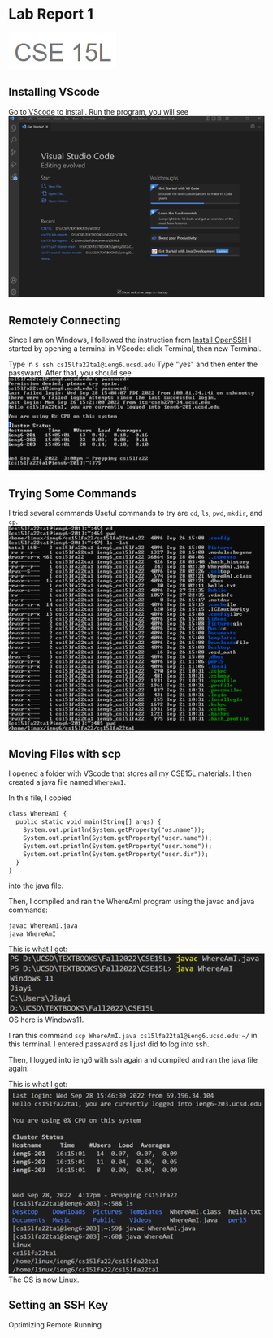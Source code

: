 # Lab Report 1
![image](CSE15L.png)

## Installing VScode
Go to [VScode](https://code.visualstudio.com/) to install.
Run the program, you will see
![image](VSCode.png)

## Remotely Connecting
Since I am on Windows, I followed the instruction from [Install OpenSSH](https://learn.microsoft.com/en-us/windows-server/administration/openssh/openssh_install_firstuse?tabs=gui)
I started by opening a terminal in VScode: click Terminal, then new Terminal.

Type in `$ ssh cs15lfa22ta1@ieng6.ucsd.edu`
Type "yes" and then enter the passward.
After that, you should see
![image](RemoteControl.png)

## Trying Some Commands
I tried several commands
Useful commands to try are `cd`, `ls`, `pwd`, `mkdir`, and `cp`.
![image](Commands.png)

## Moving Files with scp
I opened a folder with VScode that stores all my CSE15L materials. I then created a java file named `WhereAmI`.

In this file, I copied 
```
class WhereAmI {
  public static void main(String[] args) {
    System.out.println(System.getProperty("os.name"));
    System.out.println(System.getProperty("user.name"));
    System.out.println(System.getProperty("user.home"));
    System.out.println(System.getProperty("user.dir"));
  }
}
```
into the java file.

Then, I compiled and ran the WhereAmI program using the javac and java commands:
```
javac WhereAmI.java
java WhereAmI
```
This is what I got:
![image](Mycomputer.png)
OS here is Windows11.

I ran this command `scp WhereAmI.java cs15lfa22ta1@ieng6.ucsd.edu:~/`
in this terminal.
I entered passward as I just did to log into ssh.

Then, I logged into ieng6 with ssh again and compiled and ran the java file again.

This is what I got:
![image](Server.png)
The OS is now Linux.

## Setting an SSH Key
Optimizing Remote Running